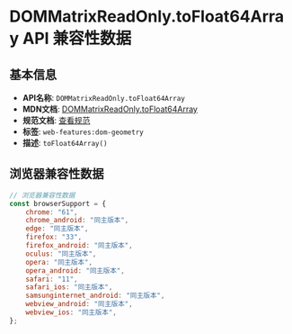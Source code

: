 # DOMMatrixReadOnly.toFloat64Array API 兼容性数据

## 基本信息

- **API名称**: `DOMMatrixReadOnly.toFloat64Array`
- **MDN文档**: [DOMMatrixReadOnly.toFloat64Array](https://developer.mozilla.org/docs/Web/API/DOMMatrixReadOnly/toFloat64Array)
- **规范文档**: [查看规范](https://drafts.fxtf.org/geometry/#dom-dommatrixreadonly-tofloat64array)
- **标签**: `web-features:dom-geometry`
- **描述**: `toFloat64Array()`

## 浏览器兼容性数据

```javascript
// 浏览器兼容性数据
const browserSupport = {
    chrome: "61",
    chrome_android: "同主版本",
    edge: "同主版本",
    firefox: "33",
    firefox_android: "同主版本",
    oculus: "同主版本",
    opera: "同主版本",
    opera_android: "同主版本",
    safari: "11",
    safari_ios: "同主版本",
    samsunginternet_android: "同主版本",
    webview_android: "同主版本",
    webview_ios: "同主版本",
};

```

